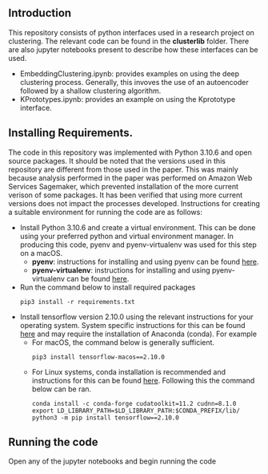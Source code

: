 ## Introduction
This repository consists of python interfaces used in a research project on clustering. The relevant code can be found
in the **clusterlib** folder. There are also jupyter notebooks present to describe how these interfaces can be used. 
- EmbeddingClustering.ipynb: provides examples on using the deep clustering process. Generally, this invoves the use of
an autoencoder followed by a shallow clustering algorithm.
- KPrototypes.ipynb: provides an example on using the Kprototype interface.

## Installing Requirements.
The code in this repository was implemented with Python 3.10.6 and open source packages. It should be noted that the versions 
used in this repository are different from those used in the paper. This was mainly because analysis performed in the 
paper was performed on Amazon Web Services Sagemaker, which prevented installation of the more current verison of some 
packages. It has been verified that using more current versions does not impact the processes developed. Instructions for 
creating a suitable environment for running the code are as follows:
* Install Python 3.10.6 and create a virtual environment. This can be done using your preferred python and virtual environment manager. 
In producing this code, pyenv and pyenv-virtualenv was used for this step on a macOS.
  * **pyenv**: instructions for installing and using pyenv can be found [here](https://github.com/pyenv/pyenv).
  * **pyenv-virtualenv**: instructions for installing and using pyenv-virtualenv can be found [here](https://github.com/pyenv/pyenv-virtualenv).
* Run the command below to install required packages
    ```commandline
    pip3 install -r requirements.txt
    ```
* Install tensorflow version 2.10.0 using the relevant instructions for your operating system. System specific instructions for this can be found 
[here](https://www.tensorflow.org/install/pip#linux) and may require the installation of Anaconda (conda). For example
  * For macOS, the command below is generally sufficient.
    ```commandline
    pip3 install tensorflow-macos==2.10.0
    ```
  * For Linux systems, conda installation is recommended and instructions for this can be found [here](https://conda.io/projects/conda/en/latest/user-guide/install/index.html). Following this the command below can be ran.
    ```commandline
    conda install -c conda-forge cudatoolkit=11.2 cudnn=8.1.0
    export LD_LIBRARY_PATH=$LD_LIBRARY_PATH:$CONDA_PREFIX/lib/
    python3 -m pip install tensorflow==2.10.0
    ```

## Running the code
Open any of the jupyter notebooks and begin running the code

